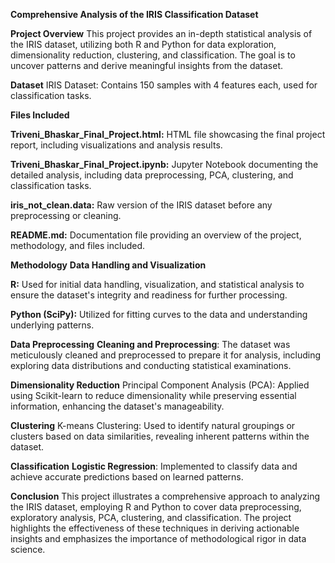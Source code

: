 **Comprehensive Analysis of the IRIS Classification Dataset**

**Project Overview**
This project provides an in-depth statistical analysis of the IRIS dataset, utilizing both R and Python for data exploration, dimensionality reduction, clustering, and classification. The goal is to uncover patterns and derive meaningful insights from the dataset.

**Dataset**
IRIS Dataset: Contains 150 samples with 4 features each, used for classification tasks.

**Files Included**

**Triveni_Bhaskar_Final_Project.html:** HTML file showcasing the final project report, including visualizations and analysis results.

**Triveni_Bhaskar_Final_Project.ipynb:** Jupyter Notebook documenting the detailed analysis, including data preprocessing, PCA, clustering, and classification tasks.

**iris_not_clean.data:** Raw version of the IRIS dataset before any preprocessing or cleaning.

**README.md:** Documentation file providing an overview of the project, methodology, and files included.

**Methodology**
**Data Handling and Visualization**

**R:** Used for initial data handling, visualization, and statistical analysis to ensure the dataset's integrity and readiness for further processing.

**Python (SciPy):** Utilized for fitting curves to the data and understanding underlying patterns.

**Data Preprocessing**
**Cleaning and Preprocessing**: The dataset was meticulously cleaned and preprocessed to prepare it for analysis, including exploring data distributions and conducting statistical examinations.

**Dimensionality Reduction**
Principal Component Analysis (PCA): Applied using Scikit-learn to reduce dimensionality while preserving essential information, enhancing the dataset's manageability.

**Clustering**
K-means Clustering: Used to identify natural groupings or clusters based on data similarities, revealing inherent patterns within the dataset.

**Classification**
**Logistic Regression**: Implemented to classify data and achieve accurate predictions based on learned patterns.

**Conclusion**
This project illustrates a comprehensive approach to analyzing the IRIS dataset, employing R and Python to cover data preprocessing, exploratory analysis, PCA, clustering, and classification. The project highlights the effectiveness of these techniques in deriving actionable insights and emphasizes the importance of methodological rigor in data science.
